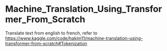 # Machine_Translation_Using_Transformer_From_Scratch
Translate text from english to french, refer to https://www.kaggle.com/code/hakim11/machine-translation-using-transformer-from-scratch#Tokenization
